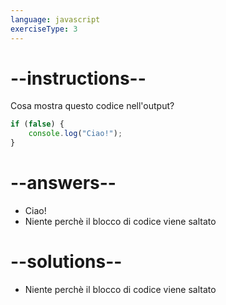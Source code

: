 ```yaml
---
language: javascript
exerciseType: 3
---
```


# --instructions--

Cosa mostra questo codice nell'output?
```javascript
if (false) {
	console.log("Ciao!");
}
```

# --answers--

- Ciao!
- Niente perchè il blocco di codice viene saltato

# --solutions--

- Niente perchè il blocco di codice viene saltato
